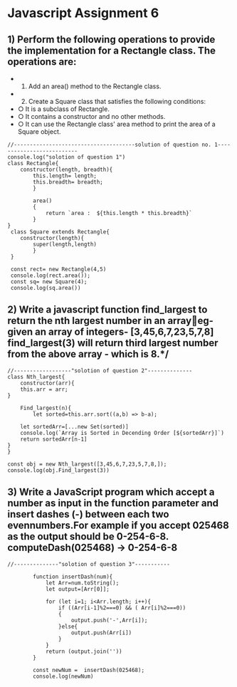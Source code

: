 # Javascript Assignment 6
## 1) Perform the following operations to provide the implementation for a Rectangle class. The operations are:
- 1. Add an area() method to the Rectangle class.
- 2. Create a Square class that satisfies the following conditions:
- ○ It is a subclass of Rectangle.
- ○ It contains a constructor and no other methods.
- ○ It can use the Rectangle class' area method to print the area of a Square object.
```
//--------------------------------------solution of question no. 1--------------------------
console.log("solotion of question 1")
class Rectangle{
    constructor(length, breadth){
        this.length= length;
        this.breadth= breadth;
        }

        area()
        {
            return `area :  ${this.length * this.breadth}`
        }
}
 class Square extends Rectangle{
    constructor(length){
        super(length,length)
        }
 }

 const rect= new Rectangle(4,5)
 console.log(rect.area());
 const sq= new Square(4);
 console.log(sq.area())
 ```
## 2) Write a javascript function find_largest to return the nth largest number in an arrayeg- given an array of integers- [3,45,6,7,23,5,7,8] find_largest(3) will return third largest number from the above array - which is 8.*/
```
//------------------"solotion of question 2"--------------
class Nth_largest{
    constructor(arr){
    this.arr = arr;
}

    Find_largest(n){
        let sorted=this.arr.sort((a,b) => b-a);        
       
    let sortedArr=[...new Set(sorted)]
    console.log(`Array is Sorted in Decending Order [${sortedArr}]`)
    return sortedArr[n-1]
}
}

const obj = new Nth_largest([3,45,6,7,23,5,7,8,]);
console.log(obj.Find_largest(3))
```

## 3) Write a JavaScript program which accept a number as input in the function parameter and insert dashes (-) between each two evennumbers.For example if you accept 025468 as the output should be 0-254-6-8. computeDash(025468) -> 0-254-6-8

```
//--------------"solotion of question 3"-----------

        function insertDash(num){
            let Arr=num.toString();
            let output=[Arr[0]];

            for (let i=1; i<Arr.length; i++){
                if ((Arr[i-1]%2===0) && ( Arr[i]%2===0))
                {
                    output.push('-',Arr[i]);
                }else{
                    output.push(Arr[i])
                } 
            }
            return (output.join(''))
        }
    
        const newNum =  insertDash(025468);
        console.log(newNum)
```
